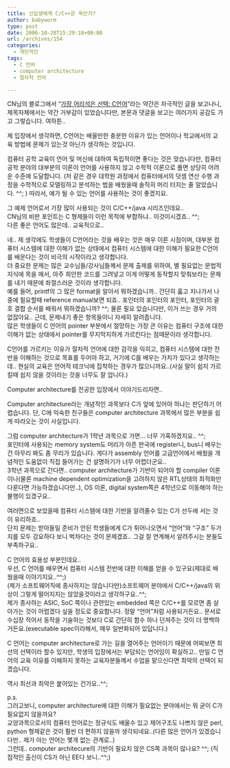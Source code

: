 ```yaml
---
title: 신입생에게 C/C++은 독인가?
author: babyworm
type: post
date: 2006-10-28T15:29:18+00:00
url: /archives/154
categories:
  - 개인적인
tags:
  - C 언어
  - computer architecture
  - 절차적 언어

---
```

CN님의 블로그에서 &#8220;[가장 어리석은 선택: C언어][1]&#8220;라는 약간은 자극적인 글을 보고나니, 제목자체에서는 약간 거부감이 있었습니다만, 본문과 댓글을 보고는 여러가지 공감도 가고 그렇습니다. 여하튼..

제 입장에서 생각하면, C언어는 배울만한 충분한 이유가 있는 언어이나 학교에서의 교육 방법에 문제가 있는것 아닌가 생각하는 것입니다. 

컴퓨터 공학 교육이 언어 및 머신에 대하여 독립적이면 좋다는 것은 맞습니다만, 컴퓨터 공학 분야의 대부분의 이론이 언어를 사용하지 않고 수학적 이론으로 풀면 상당히 어려운 수준에 도달합니다. (저 같은 경우 대학원 과정에서 컴퓨터에서의 덧셈 연산 수행 과정을 수학적으로 모델링하고 분석하는 법을 배웠을때 솔직히 머리 터지는 줄 알았습니다. ^^; ) 따라서, 예가 될 수 있는 언어를 사용하는 것이 좋겠지요. 

그 예제 언어로서 가장 많이 사용되는 것이 C/C++/java 시리즈인데요..  
CN님의 비판 포인트는 C 형제들이 이런 목적에 부합하냐.. 이것이시겠죠.. ^^;  
다른 좋은 언어도 많은데.. 교육적으로..

네.. 제 생각에도 학생들이 C언어라는 것을 배우는 것은 매우 이른 시점이며, 대부분 컴퓨터 시스템에 대한 이해가 없는 상태에서 컴퓨터 시스템에 대한 이해가 필요한 C언어를 배운다는 것이 비극의 시작이라고 생각합니다.  
더 중요한 문제는 많은 교수님들/강사님들께서 문제 출제를 위하여, 별 필요없는 문법적 지식에 목을 매서, 아주 희안한 코드를 그려넣고 이게 어떻게 동작할지 맞춰보라는 문제를 내기 때문에 좌절스러운 것이라 생각합니다.  
예를 들어, printf의 그 많은 format을 알아서 뭐하겠습니까.. 간단히 훓고 지나가서 나중에 필요할때 reference manual보면 되죠.. 포인터의 포인터의 포인터, 포인터의 괄호 결합 순서를 배워서 뭐하겠습니까? ^^; 물론 필요 있습니다만, 이거 쓰는 경우 거의 없잖아요.. 근데, 문제내기 좋은 항목들이니 자세히 알려줍니다.  
많은 학생들이 C 언어의 pointer 부분에서 절망하는 가장 큰 이유는 컴퓨터 구조에 대한 이해가 없는 상태에서 pointer를 무지막지하게 가르킨다는 점때문이라 생각합니다. 

C언어를 가르키는 이유가 절차적 언어에 대한 감각을 익히고, 컴퓨터 시스템에 대한 전반을 이해하는 것으로 목표를 두어야 하고, 거기에 C를 배우는 가치가 있다고 생각하는데.. 현실의 교육은 언어적 테크닉에 집착하는 경우가 많으니까요..(사실 말이 쉽지 가르킬때 쉽지 않을 것이라는 것을 너무도 잘 압니다.)

Computer architecture를 전공한 입장에서 이야기드리자면..

Computer architecture라는 개념적인 과목보다 C가 앞에 있어야 하냐는 판단하기 어렵습니다. 단, C에 익숙한 친구들은 computer architecture 과목에서 많은 부분을 쉽게 따라오는 것이 사실입니다. 

그럼 computer architecture가 1학년 과목으로 가면&#8230; 너무 가혹하겠지요.. ^^;  
포인터에 사용되는 memory system도 머리가 아픈 판국에 register니, bus니 배우는 건 아무리 봐도 좀 무리가 있습니다. 게다가 assembly 언어를 고급언어에서 배웠을 개념적인 도움없이 직접 들어가는 건 설명하기가 너무 어렵더군요..  
3학년 과목으로 간다면.. computer architecture가 기반이 되어야 할 compiler 이론이나(물론 machine dependent optimization을 고려하지 않은 RTL상태의 최적화만 다룬다면 가능하겠습니다만..), OS 이론, digital system쪽은 4학년으로 이동해야 하는 불행이 있겠구요..

여러면으로 보았을때 컴퓨터 시스템에 대한 기반을 알려줄수 있는 C가 선두에 서는 것이 유리하죠..  
단지 문제는 받아들일 준비가 안된 학생들에게 C가 튀어나오면서 &#8220;언어&#8221;와 &#8220;구조&#8221; 두가지를 모두 강요하다 보니 벅차다는 것이 문제겠죠.. 그걸 잘 연계해서 알려주시는 분들도 부족하구요..

C 언어의 효용성 부분인데요..  
우선, C 언어를 배우면서 컴퓨터 시스템 전반에 대한 이해를 얻을 수 있구요(제대로 배웠을때 이야기지요..^^;)  
(제가 소프트웨어직에 종사하지는 않습니다만)소프트웨어 분야에서 C/C++/java의 위상이 그렇게 떨어지지는 않았을것이라고 생각하구요..^^;  
제가 종사하는 ASIC, SoC 쪽이나 관련있는 embedded 쪽은 C/C++를 모르면 좀 살아가는 것이 어렵겠다 싶을 정도로 중요합니다. 정말 &#8220;언어&#8221;처럼 사용되거든요.. 문서로 수십장 적어서 동작을 기술하는 것보다 C로 간단히 함수 하나 던져주는 것이 더 명백하거든요.(executable spec이라해서, 매우 일반화되어 있답니다.)

C 언어는 computer architecture로 가는 길을 열어주는 언어이기 때문에 어찌보면 최선의 선택이라 할수 있지만, 학생의 입장에서는 부담되는 언어임이 확실하고.. 만일 C 언어의 교육 이유를 이해하지 못하는 교육자분들께서 수업을 맡으신다면 최악의 선택이 되겠습니다. 

역시 최선과 최악은 붙어있는 건가요..^^;

p.s.  
그러고보니, computer architecture에 대한 이해가 필요없는 분야에서는 뭐 굳이 C가 필요없지 않을까요?  
교양과목으로서의 컴퓨터 언어로는 정규식도 배울수 있고 제어구조도 나쁘지 않은 perl, python 형제같은 것이 훨씬 더 편하지 않을까 생각되네요..(다른 많은 언어가 있겠습니다만.. 제가 아는 언어는 몇개 없는 관계로..)  
그런데.. computer architecure의 기반이 필요치 않은 CS쪽 과목이 많나요? ^^; (직접적인 출신이 CS가 아닌 EE다 보니..^^;)

 [1]: http://blog.cnrocks.net/article-229/c-programming-language-considered-harmful